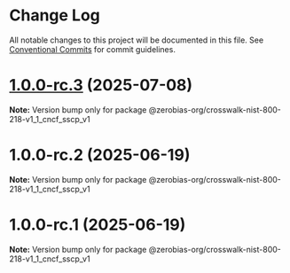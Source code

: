 # Change Log

All notable changes to this project will be documented in this file.
See [Conventional Commits](https://conventionalcommits.org) for commit guidelines.

# [1.0.0-rc.3](https://github.com/zerobias-org/standard/compare/@zerobias-org/crosswalk-nist-800-218-v1_1_cncf_sscp_v1@1.0.0...@zerobias-org/crosswalk-nist-800-218-v1_1_cncf_sscp_v1@1.0.0-rc.3) (2025-07-08)

**Note:** Version bump only for package @zerobias-org/crosswalk-nist-800-218-v1_1_cncf_sscp_v1





# 1.0.0-rc.2 (2025-06-19)

**Note:** Version bump only for package @zerobias-org/crosswalk-nist-800-218-v1_1_cncf_sscp_v1





# 1.0.0-rc.1 (2025-06-19)

**Note:** Version bump only for package @zerobias-org/crosswalk-nist-800-218-v1_1_cncf_sscp_v1

